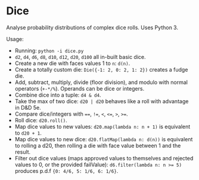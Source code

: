 # Dice
Analyse probability distributions of complex dice rolls. Uses Python 3.

Usage:
* Running: `python -i dice.py`
* `d2`, `d4`, `d6`, `d8`, `d10`, `d12`, `d20`, `d100` all in-built basic dice.
* Create a new die with faces values 1 to `n`: `d(n)`.
* Create a totally custom die: `Die({-1: 2, 0: 2, 1: 2})` creates a fudge die.
* Add, subtract, multiply, divide (floor division), and modulo with normal operators (`+-*/%`). Operands can be dice or integers.
* Combine dice into a tuple: `d4 & d4`.
* Take the max of two dice: `d20 | d20` behaves like a roll with advantage in D&D 5e.
* Compare dice/integers with `==`, `!=`, `<`, `<=`, `>`, `>=`.
* Roll dice: `d20.roll()`.
* Map dice values to new values: `d20.map(lambda n: n + 1)` is equivalent to `d20 + 1`.
* Map dice values to new dice: `d20.flatMap(lambda n: d(n))` is equivalent to rolling a d20, then rolling a die with face value between 1 and the result.
* Filter out dice values (maps approved values to themselves and rejected values to 0, or the provided failValue): `d6.filter(lambda n: n >= 5)` produces p.d.f `{0: 4/6, 5: 1/6, 6: 1/6}`.
